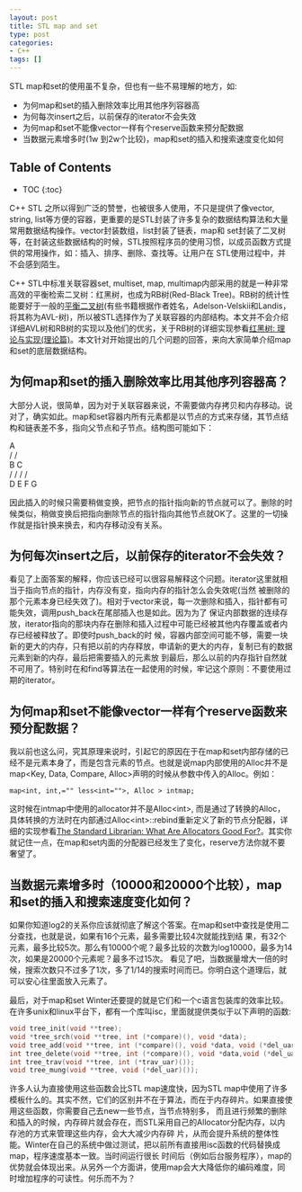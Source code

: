 ```yaml
---
layout: post
title: STL map and set
type: post
categories:
- C++
tags: []
---
```


STL map和set的使用虽不复杂，但也有一些不易理解的地方，如:

* 为何map和set的插入删除效率比用其他序列容器高
* 为何每次insert之后，以前保存的iterator不会失效
* 为何map和set不能像vector一样有个reserve函数来预分配数据
* 当数据元素增多时(1w 到2w个比较)，map和set的插入和搜索速度变化如何

<!--more-->

## Table of Contents

* TOC
{:toc}

<p>C++ STL 之所以得到广泛的赞誉，也被很多人使用，不只是提供了像vector, string, list等方便的容器，更重要的是STL封装了许多复杂的数据结构算法和大量常用数据结构操作。vector封装数组，list封装了链表，map和 set封装了二叉树等，在封装这些数据结构的时候，STL按照程序员的使用习惯，以成员函数方式提供的常用操作，如：插入、排序、删除、查找等。让用户在 STL使用过程中，并不会感到陌生。</p>
<p>C++ STL中标准关联容器set, multiset, map, multimap内部采用的就是一种非常高效的平衡检索二叉树：红黑树，也成为RB树(Red-Black Tree)。RB树的统计性能要好于一般的<a href="http://blog.csdn.net/wfwd/archive/2007/02/09/1506543.aspx" target="_blank">平衡二叉树</a>(有些书籍根据作者姓名，Adelson-Velskii和Landis，将其称为AVL-树)，所以被STL选择作为了关联容器的内部结构。本文并不会介绍详细AVL树和RB树的实现以及他们的优劣，关于RB树的详细实现参看<a href="http://blog.csdn.net/wfwd/archive/2006/02/08/594434.aspx" target="_blank">红黑树: 理论与实现(理论篇)</a>。本文针对开始提出的几个问题的回答，来向大家简单介绍map和set的底层数据结构。</p>

## 为何map和set的插入删除效率比用其他序列容器高？

<p>大部分人说，很简单，因为对于关联容器来说，不需要做内存拷贝和内存移动。说对了，确实如此。map和set容器内所有元素都是以节点的方式来存储，其节点结构和链表差不多，指向父节点和子节点。结构图可能如下：</p>
<p>A<br />
/ /<br />
B   C<br />
/ / / /<br />
D  E F  G</p>
<p>因此插入的时候只需要稍做变换，把节点的指针指向新的节点就可以了。删除的时候类似，稍做变换后把指向删除节点的指针指向其他节点就OK了。这里的一切操作就是指针换来换去，和内存移动没有关系。</p>

## 为何每次insert之后，以前保存的iterator不会失效？

<p>看见了上面答案的解释，你应该已经可以很容易解释这个问题。iterator这里就相当于指向节点的指针，内存没有变，指向内存的指针怎么会失效呢(当然 被删除的那个元素本身已经失效了)。相对于vector来说，每一次删除和插入，指针都有可能失效，调用push_back在尾部插入也是如此。因为为了 保证内部数据的连续存放，iterator指向的那块内存在删除和插入过程中可能已经被其他内存覆盖或者内存已经被释放了。即使时push_back的时 候，容器内部空间可能不够，需要一块新的更大的内存，只有把以前的内存释放，申请新的更大的内存，复制已有的数据元素到新的内存，最后把需要插入的元素放 到最后，那么以前的内存指针自然就不可用了。特别时在和find等算法在一起使用的时候，牢记这个原则：不要使用过期的iterator。</p>

## 为何map和set不能像vector一样有个reserve函数来预分配数据？

<p>我以前也这么问，究其原理来说时，引起它的原因在于在map和set内部存储的已经不是元素本身了，而是包含元素的节点。也就是说map内部使用的Alloc并不是map&lt;Key, Data, Compare, Alloc&gt;声明的时候从参数中传入的Alloc。例如：</p>
<p><code>map&lt;int, int,="" less&lt;int=""&gt;, Alloc &gt; intmap;</code></p>
<p>这时候在intmap中使用的allocator并不是Alloc&lt;int&gt;, 而是通过了转换的Alloc，具体转换的方法时在内部通过Alloc&lt;int&gt;::rebind重新定义了新的节点分配器，详细的实现参看<a href="http://blog.csdn.net/wfwd/archive/2007/10/24/1841862.aspx">The Standard Librarian: What Are Allocators Good For?</a>。其实你就记住一点，在map和set内面的分配器已经发生了变化，reserve方法你就不要奢望了。</p>

## 当数据元素增多时（10000和20000个比较），map和set的插入和搜索速度变化如何？

<p>如果你知道log2的关系你应该就彻底了解这个答案。在map和set中查找是使用二分查找，也就是说，如果有16个元素，最多需要比较4次就能找到结 果，有32个元素，最多比较5次。那么有10000个呢？最多比较的次数为log10000，最多为14次，如果是20000个元素呢？最多不过15次。 看见了吧，当数据量增大一倍的时候，搜索次数只不过多了1次，多了1/14的搜索时间而已。你明白这个道理后，就可以安心往里面放入元素了。</p>
<p>最后，对于map和set Winter还要提的就是它们和一个c语言包装库的效率比较。在许多unix和linux平台下，都有一个库叫isc，里面就提供类似于以下声明的函数:</p>

```c
void tree_init(void **tree);
void *tree_srch(void **tree, int (*compare)(), void *data);
void tree_add(void **tree, int (*compare)(), void *data, void (*del_uar)());
int tree_delete(void **tree, int (*compare)(), void *data,void (*del_uar)());
int tree_trav(void **tree, int (*trav_uar)());
void tree_mung(void **tree, void (*del_uar)());
```

<p>许多人认为直接使用这些函数会比STL map速度快，因为STL map中使用了许多模板什么的。其实不然，它们的区别并不在于算法，而在于内存碎片。如果直接使用这些函数，你需要自己去new一些节点，当节点特别多， 而且进行频繁的删除和插入的时候，内存碎片就会存在，而STL采用自己的Allocator分配内存，以内存池的方式来管理这些内存，会大大减少内存碎 片，从而会提升系统的整体性能。Winter在自己的系统中做过测试，把以前所有直接用isc函数的代码替换成map，程序速度基本一致。当时间运行很长 时间后（例如后台服务程序），map的优势就会体现出来。从另外一个方面讲，使用map会大大降低你的编码难度，同时增加程序的可读性。何乐而不为？</p>
